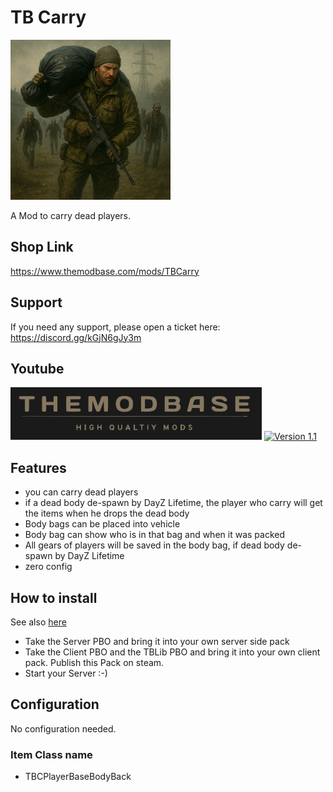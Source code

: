 # TB Carry

<img src="./Logo_.png" alt="TB Daily Reward" width="256"/>

A Mod to carry dead players.

## Shop Link
https://www.themodbase.com/mods/TBCarry

## Support

If you need any support, please open a ticket here: https://discord.gg/kGjN6gJy3m

## Youtube

[![Version 1](./Logo.png)](https://youtu.be/VpCES0LMBiU)
[![Version 1.1](./Logo1.1.png)](https://youtu.be/amBODTDgg38)

## Features

- you can carry dead players
- if a dead body de-spawn by DayZ Lifetime, the player who carry will get the items when he drops the dead body
- Body bags can be placed into vehicle
- Body bag can show who is in that bag and when it was packed
- All gears of players will be saved in the body bag, if dead body de-spawn by DayZ Lifetime 
- zero config


## How to install

See also [here](../The%20Mod%20Base/README.md)

- Take the Server PBO and bring it into your own server side pack
- Take the Client PBO and the TBLib PBO and bring it into your own client pack. Publish this Pack on steam.
- Start your Server :-) 

## Configuration

No configuration needed.

### Item Class name
- TBCPlayerBaseBodyBack